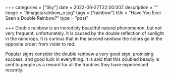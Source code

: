 +++
categories = ["Sky"]
date = 2022-06-27T22:00:00Z
description = ""
image = "/images/rainbow_n.jpg"
tags = ["rainbow"]
title = "Have You Ever Seen a Double Rainbow?"
type = "post"

+++
Double rainbow is an incredibly beautiful natural phenomenon, but not very frequent, unfortunately. It is caused by the double reflection of sunlight in the raindrops. It is curious that in the second rainbow the colors go in the opposite order: from violet to red.

Popular signs consider the double rainbow a very good sign, promising success, and good luck in everything. It is said that this doubled beauty is sent to people as a reward for all the troubles they have experienced recently.